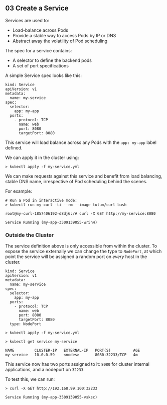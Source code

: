 ## 03 Create a Service

Services are used to:

* Load-balance across Pods
* Provide a stable way to access Pods by IP or DNS
* Abstract away the volatility of Pod scheduling

The spec for a service contains:

* A selector to define the backend pods
* A set of port specifications

A simple Service spec looks like this:

```
kind: Service
apiVersion: v1
metadata:
  name: my-service
spec:
  selector:
    app: my-app
  ports:
    - protocol: TCP
      name: web
      port: 8080
      targetPort: 8080
```

This service will load balance across any Pods with the `app: my-app` label defined.  

We can apply it in the cluster using:

```
> kubectl apply -f my-service.yml
```

We can make requests against this service and benefit from load balancing, stable DNS name, irrespective of Pod scheduling behind the scenes.

For example:

```
# Run a Pod in interactive mode:
> kubectl run my-curl -ti --rm --image tutum/curl bash

root@my-curl-1857406192-d8dj6:/# curl -X GET http://my-service:8080

Service Running (my-app-3509139055-wr5n4)
```

### Outside the Cluster

The service definition above is only accessible from within the cluster.  To expose the service externally we can change the type to `NodePort`, at which point the service will be assigned a random port on _every_ host in the cluster.

```
kind: Service
apiVersion: v1
metadata:
  name: my-service
spec:
  selector:
    app: my-app
  ports:
    - protocol: TCP
      name: web
      port: 8080
      targetPort: 8080
  type: NodePort
```

```
> kubectl apply -f my-service.yml

> kubectl get service my-service

NAME         CLUSTER-IP   EXTERNAL-IP   PORT(S)          AGE
my-service   10.0.0.59    <nodes>       8080:32233/TCP   4m
```
This service now has two ports assigned to it: `8080` for cluster internal applications, and a nodeport on `32233`.  

To test this, we can run:

```
> curl -X GET http://192.168.99.100:32233

Service Running (my-app-3509139055-vsksc)

```
